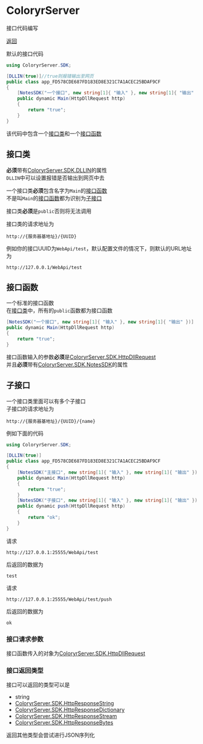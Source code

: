 # ColoryrServer

接口代码编写

[返回](../code.md)

默认的接口代码  
```C#
using ColoryrServer.SDK;

[DLLIN(true)]//true则报错输出至网页
public class app_FD578CDE687FD183ED8E321C7A1ACEC25BDAF9CF
{
    [NotesSDK("一个接口", new string[1]{ "输入" }, new string[1]{ "输出" })]
    public dynamic Main(HttpDllRequest http)
    {  
        return "true";
    }
}
```

该代码中包含一个[接口类](#接口类)和一个[接口函数](#接口函数)

## 接口类
**必须**带有[ColoryrServer.SDK.DLLIN](../../src/ColoryrServer/Core/SDK/NotesSDK.cs#L21)的属性  
`DLLIN`中可以设置报错是否输出到网页中去

一个接口类**必须**包含名字为`Main`的[接口函数](#接口函数)  
不是叫`Main`的[接口函数](#接口函数)都为识别为[子接口](#子接口)  

接口类**必须**是`public`否则将无法调用  

接口类的请求地址为
```
http://{服务器基地址}/{UUID}
``` 
例如你的接口UUID为`WebApi/test`，默认配置文件的情况下，则默认的URL地址为  
```
http://127.0.0.1/WebApi/test
```

## 接口函数
一个标准的接口函数  
在[接口类](#接口类)中，所有的`public`函数都为接口函数
```C#
[NotesSDK("一个接口", new string[1]{ "输入" }, new string[1]{ "输出" })]
public dynamic Main(HttpDllRequest http)
{  
    return "true";
}
```
接口函数输入的参数**必须**是[ColoryrServer.SDK.HttpDllRequest](../../src/ColoryrServer/Core/SDK/WebApiSDK.cs#L8)  
并且**必须**带有[ColoryrServer.SDK.NotesSDK](../../src/ColoryrServer/Core/SDK/NotesSDK.cs#L6)的属性

## 子接口
一个接口类里面可以有多个子接口  
子接口的请求地址为
```
http://{服务器基地址}/{UUID}/{name}
```  
例如下面的代码
```C#
using ColoryrServer.SDK;

[DLLIN(true)]
public class app_FD578CDE687FD183ED8E321C7A1ACEC25BDAF9CF
{
    [NotesSDK("主接口", new string[1]{ "输入" }, new string[1]{ "输出" })]
    public dynamic Main(HttpDllRequest http)
    {  
        return "true";
    }
    [NotesSDK("子接口", new string[1]{ "输入" }, new string[1]{ "输出" })]
    public dynamic push(HttpDllRequest http)
    {  
        return "ok";
    }
}
```
请求
```
http://127.0.0.1:25555/WebApi/test
```
后返回的数据为
```
test
```
请求
```
http://127.0.0.1:25555/WebApi/test/push
```
后返回的数据为
```
ok
```

### 接口请求参数
接口函数传入的对象为[ColoryrServer.SDK.HttpDllRequest](../../src/ColoryrServer/Core/SDK/WebApiSDK.cs#L8)  

### 接口返回类型
接口可以返回的类型可以是
- string
- [ColoryrServer.SDK.HttpResponseString](../../src/ColoryrServer/Core/SDK/WebApiSDK.cs#L98)
- [ColoryrServer.SDK.HttpResponseDictionary](../../src/ColoryrServer/Core/SDK/WebApiSDK.cs#L111)
- [ColoryrServer.SDK.HttpResponseStream](../../src/ColoryrServer/Core/SDK/WebApiSDK.cs#L144)
- [ColoryrServer.SDK.HttpResponseBytes](../../src/ColoryrServer/Core/SDK/WebApiSDK.cs#L160)

返回其他类型会尝试进行JSON序列化

